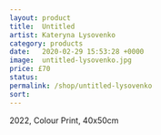 ```yaml
---
layout: product
title:  Untitled
artist: Kateryna Lysovenko
category: products
date:   2020-02-29 15:53:28 +0000
image:  untitled-lysovenko.jpg
price: £70
status:
permalink: /shop/untitled-lysovenko
sort: 
---
```

2022, Colour Print, 40x50cm

